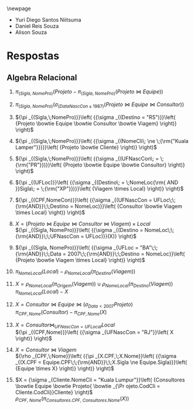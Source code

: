 \newpage
- Yuri Diego Santos Niitsuma
- Daniel Reis Souza
- Alison Souza

# Respostas
## Algebra Relacional


1. ${\pi _{(Sigla,\;NomePro)}}\left( {Projeto - {\pi _{(Sigla,\;NomePro)}}\left( {Projeto \bowtie Equipe} \right)} \right)$

2. ${\pi _{(Sigla,\;NomePro)}}\left( {{\sigma _{(DataNascCon\; \ge \;1987)}}\left( {Projeto \bowtie Equipe \bowtie Consultor} \right)} \right)$

3. ${\pi _{(Sigla,\;NomePro)}}\left( {{\sigma _{(Destino = "RS")}}\left( {Projeto \bowtie Equipe \bowtie Consultor \bowtie Viagem} \right)} \right)$

4. ${\pi _{(Sigla,\;NomePro)}}\left( {{\sigma _{(NomeCli\; \ne \;{\rm{"Kuala Lamper"}})}}\left( {Projeto \bowtie Cliente} \right)} \right)$

5. ${\pi _{(Sigla,\;NomePro)}}\left( {{\sigma _{(UFNascCon\; = \;{\rm{"PR"}})}}\left( {Projeto \bowtie Equipe \bowtie Consultor} \right)} \right)$

6. ${\pi _{(UFLoc)}}\left( {{\sigma _{(Destino\; = \;NomeLoc{\rm{ AND }}Sigla\; = \;{\rm{"XP"}})}}\left( {Viagem \times Local} \right)} \right)$

7. ${\pi _{(CPF,NomeCon)}}\left( {{\sigma _{(UFNascCon = UFLoc\;\;{\rm{AND}}\;\;Destino = NomeLoc)}}\left( {Consultor \bowtie Viagem \times Local} \right)} \right)$

8. $X = \left( {Projeto \bowtie Equipe \bowtie Consultor \bowtie Viagem} \right) \times Local$  
   ${\pi _{(Sigla, NomePro)}}\left( {{\sigma _{(Destino = NomeLoc\;\;{\rm{AND}}\;\;UFNascCon = UFLoc)}}(X)} \right)$

9. ${\pi _{(Sigla, NomePro)}}\left( {{\sigma _{UFLoc = "BA"\;\;{\rm{AND}}\;\;Data = 2007\;\;{\rm{AND}}\;\;Destino = NomeLoc}}\left( {Projeto \bowtie Viagem \times Local} \right)} \right)$

10. ${\pi _{NomeLocal}}\left( {Local} \right) - {\rho _{NomeLocal}}\left( {{\pi _{Destino}}\left( {Viagem} \right)} \right)$

11. $X = {\rho _{NomeLocal}}\left( {{\pi _{Origem}}\left( {Viagem} \right)} \right) \cup {\rho _{NomeLocal}}\left( {{\pi _{Destino}}\left( {Viagem} \right)} \right)$  
    ${\pi _{NomeLocal}}\left( {Local} \right) - X$

12. $X = Consultor \bowtie Equipe \bowtie \left( {{\sigma _{Data < 2007}}Projeto} \right)$  
    ${\pi _{CPF,Nome}}\left( {Consultor} \right) - {\pi _{CPF,Nome}}\left( X \right)$

13. $X = Consultor{ \bowtie _{UFNascCon = UFLocal}}Local$  
    ${\pi _{(CPF,Nome)}}\left( {{\sigma _{UFNascCon = "RJ"}}\left( X \right)} \right)$

14. $X = Consultor \bowtie Viagem$  
    ${\rho _{CPF,\;Nome}}\left( {{\pi _{X.CPF,\;X.Nome}}\left( {{\sigma _{(X.CPF = Equipe.CPF\;\;{\rm{AND}}\;\;X.Sigla \ne Equipe.Sigla)}}\left( {Equipe \times X} \right)} \right)} \right)$

15. $X = {\sigma _{Cliente.NomeCli = "Kuala Lumpur"}}\left( {Consultores \bowtie Equipe \bowtie Projeto{ \bowtie _{\Pr ojeto.CodCli = Cliente.CodCli}}Cliente} \right)$  
    ${\rho _{CPF,\;Nome}}\left( {{\pi _{Consultores.CPF,\;Consultores.Nome}}\left( X \right)} \right)$  

